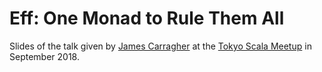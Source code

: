 Eff: One Monad to Rule Them All
===================================

Slides of the talk given by [James Carragher](https://github.com/jcarrag) at the [Tokyo Scala Meetup](https://www.meetup.com/Tokyo-Scala-Developers/events/254229581/) in September 2018.
